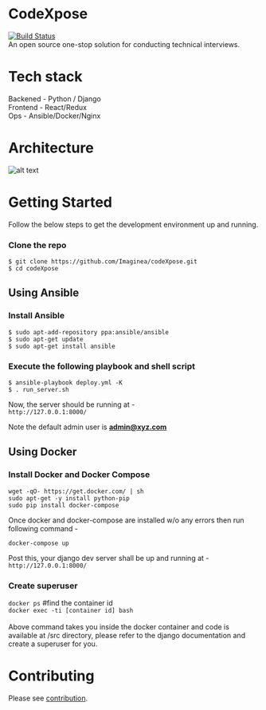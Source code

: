 # CodeXpose
[![Build Status](https://travis-ci.org/Imaginea/codeXpose.svg?branch=master)](https://travis-ci.org/Imaginea/codeXpose)</br>
An open source one-stop solution for conducting technical interviews.

# Tech stack
Backened  - Python / Django<br>
Frontend - React/Redux<br>
Ops - Ansible/Docker/Nginx

# Architecture
![alt text](https://github.com/Imaginea/codeXpose/blob/master/architecturediagram.png?raw=true)

# Getting Started
Follow the below steps to get the development environment up and running.

### Clone the repo
`$ git clone https://github.com/Imaginea/codeXpose.git`<br>
`$ cd codeXpose`<br>

## Using Ansible
### Install Ansible
`$ sudo apt-add-repository ppa:ansible/ansible`<br>
`$ sudo apt-get update`<br>
`$ sudo apt-get install ansible`<br>

### Execute the following playbook and shell script
`$ ansible-playbook deploy.yml -K`<br>
`$ . run_server.sh`<br>

Now, the server should be running at - <br>
`http://127.0.0.1:8000/`

Note the default admin user is **admin@xyz.com**<br>

## Using Docker
### Install Docker and Docker Compose
`wget -qO- https://get.docker.com/ | sh`<br>
`sudo apt-get -y install python-pip`<br>
`sudo pip install docker-compose`<br>

Once docker and docker-compose are installed w/o any errors then run following command -

`docker-compose up`

Post this, your django dev server shall be up and running at - <br>
`http://127.0.0.1:8000/`

### Create superuser
`docker ps` #find the container id<br>
`docker exec -ti [container id] bash`<br><br>
Above command takes you inside the docker container and code is available at /src directory, please refer to the django documentation and create a superuser for you.
# Contributing
Please see [contribution](CONTRIBUTING.md).

